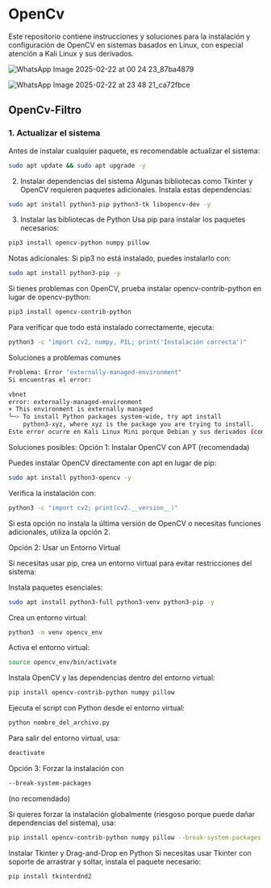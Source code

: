 # OpenCv

Este repositorio contiene instrucciones y soluciones para la instalación y configuración de OpenCV en sistemas basados en Linux, con especial atención a Kali Linux y sus derivados.

![WhatsApp Image 2025-02-22 at 00 24 23_87ba4879](https://github.com/user-attachments/assets/bb105163-19d3-41af-9a6c-0dcf696125a4)

![WhatsApp Image 2025-02-22 at 23 48 21_ca72fbce](https://github.com/user-attachments/assets/01dec642-219e-455f-91b9-ea714b955aa7)

## OpenCv-Filtro

### 1. Actualizar el sistema

Antes de instalar cualquier paquete, es recomendable actualizar el sistema:

```bash
sudo apt update && sudo apt upgrade -y
```
2. Instalar dependencias del sistema
Algunas bibliotecas como Tkinter y OpenCV requieren paquetes adicionales. Instala estas dependencias:

```bash
sudo apt install python3-pip python3-tk libopencv-dev -y
```
3. Instalar las bibliotecas de Python
Usa pip para instalar los paquetes necesarios:

```bash
pip3 install opencv-python numpy pillow
```
Notas adicionales:
Si pip3 no está instalado, puedes instalarlo con:

```bash
sudo apt install python3-pip -y
```
Si tienes problemas con OpenCV, prueba instalar opencv-contrib-python en lugar de opencv-python:

```bash
pip3 install opencv-contrib-python
```
Para verificar que todo está instalado correctamente, ejecuta:

```bash
python3 -c "import cv2, numpy, PIL; print('Instalación correcta')"
```
Soluciones a problemas comunes
```bash
Problema: Error "externally-managed-environment"
Si encuentras el error:

vbnet
error: externally-managed-environment
× This environment is externally managed
╰─> To install Python packages system-wide, try apt install
    python3-xyz, where xyz is the package you are trying to install.
Este error ocurre en Kali Linux Mini porque Debian y sus derivados (como Kali) bloquean la instalación de paquetes globales con pip fuera de apt.
```
Soluciones posibles:
Opción 1: Instalar OpenCV con APT (recomendada)

Puedes instalar OpenCV directamente con apt en lugar de pip:

```bash
sudo apt install python3-opencv -y
```
Verifica la instalación con:

```bash
python3 -c "import cv2; print(cv2.__version__)"
```
Si esta opción no instala la última versión de OpenCV o necesitas funciones adicionales, utiliza la opción 2.

Opción 2: Usar un Entorno Virtual

Si necesitas usar pip, crea un entorno virtual para evitar restricciones del sistema:

Instala paquetes esenciales:

```bash
sudo apt install python3-full python3-venv python3-pip -y
```
Crea un entorno virtual:

```bash
python3 -m venv opencv_env
```
Activa el entorno virtual:
```bash
source opencv_env/bin/activate
```
Instala OpenCV y las dependencias dentro del entorno virtual:

```bash
pip install opencv-contrib-python numpy pillow
```
Ejecuta el script con Python desde el entorno virtual:

```bash
python nombre_del_archivo.py
```
Para salir del entorno virtual, usa:

```bash
deactivate
```
Opción 3: Forzar la instalación con 
```bash 
--break-system-packages 
```
(no recomendado)

Si quieres forzar la instalación globalmente (riesgoso porque puede dañar dependencias del sistema), usa:

```bash
pip install opencv-contrib-python numpy pillow --break-system-packages
```
Instalar Tkinter y Drag-and-Drop en Python
Si necesitas usar Tkinter con soporte de arrastrar y soltar, instala el paquete necesario:

```bash
pip install tkinterdnd2
```

